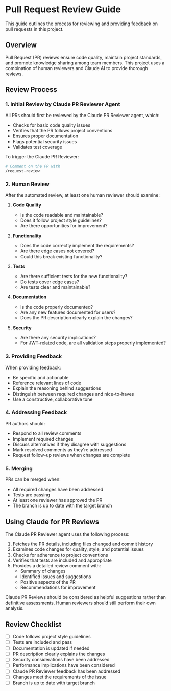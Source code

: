 # Pull Request Review Guide

This guide outlines the process for reviewing and providing feedback on pull requests in this project.

## Overview

Pull Request (PR) reviews ensure code quality, maintain project standards, and promote knowledge sharing among team members. This project uses a combination of human reviewers and Claude AI to provide thorough reviews.

## Review Process

### 1. Initial Review by Claude PR Reviewer Agent

All PRs should first be reviewed by the Claude PR Reviewer agent, which:

- Checks for basic code quality issues
- Verifies that the PR follows project conventions
- Ensures proper documentation
- Flags potential security issues
- Validates test coverage

To trigger the Claude PR Reviewer:
```bash
# Comment on the PR with
/request-review
```

### 2. Human Review

After the automated review, at least one human reviewer should examine:

1. **Code Quality**
   - Is the code readable and maintainable?
   - Does it follow project style guidelines?
   - Are there opportunities for improvement?

2. **Functionality**
   - Does the code correctly implement the requirements?
   - Are there edge cases not covered?
   - Could this break existing functionality?

3. **Tests**
   - Are there sufficient tests for the new functionality?
   - Do tests cover edge cases?
   - Are tests clear and maintainable?

4. **Documentation**
   - Is the code properly documented?
   - Are any new features documented for users?
   - Does the PR description clearly explain the changes?

5. **Security**
   - Are there any security implications?
   - For JWT-related code, are all validation steps properly implemented?

### 3. Providing Feedback

When providing feedback:

- Be specific and actionable
- Reference relevant lines of code
- Explain the reasoning behind suggestions
- Distinguish between required changes and nice-to-haves
- Use a constructive, collaborative tone

### 4. Addressing Feedback

PR authors should:

- Respond to all review comments
- Implement required changes
- Discuss alternatives if they disagree with suggestions
- Mark resolved comments as they're addressed
- Request follow-up reviews when changes are complete

### 5. Merging

PRs can be merged when:

- All required changes have been addressed
- Tests are passing
- At least one reviewer has approved the PR
- The branch is up to date with the target branch

## Using Claude for PR Reviews

The Claude PR Reviewer agent uses the following process:

1. Fetches the PR details, including files changed and commit history
2. Examines code changes for quality, style, and potential issues
3. Checks for adherence to project conventions
4. Verifies that tests are included and appropriate
5. Provides a detailed review comment with:
   - Summary of changes
   - Identified issues and suggestions
   - Positive aspects of the PR
   - Recommendations for improvement

Claude PR Reviews should be considered as helpful suggestions rather than definitive assessments. Human reviewers should still perform their own analysis.

## Review Checklist

- [ ] Code follows project style guidelines
- [ ] Tests are included and pass
- [ ] Documentation is updated if needed
- [ ] PR description clearly explains the changes
- [ ] Security considerations have been addressed
- [ ] Performance implications have been considered
- [ ] Claude PR Reviewer feedback has been addressed
- [ ] Changes meet the requirements of the issue
- [ ] Branch is up to date with target branch